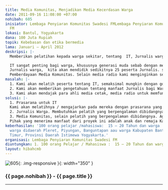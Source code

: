 ```yaml
---
title: Media Komunitas, Menjadikan Media Kecerdasan Warga
date: 2011-09-16 11:08:00 +07:00
nohibah: 605
inisiator: Lembaga Penyiaran Komunitas Swadesi FMLembaga Penyiaran Komunitas Swadesi
  FM
lokasi: Bantul, Yogyakarta
dana: 100 Juta Rupiah
topik: Kebebasan dan etika bermedia
lama: Januari – April 2012
deskripsi: |-
  Memberikan pelatihan kepada warga sekitar, tentang  IT, Jurnalis warga dan juga pemberdayaan Media Komunitas.

  IT sangat penting bagi warga, khususnya generasi muda sebab dengan mengenal IT lebih banyak maka akan didapat Ilmu yang banyak pula. Tidak menutup kemungkinan bagi warga yang sduah berusia lanjut usia, agar mereka tidak usah khawatir dengan kemajuan tehnologi bagi putra putinya.
  Jurnalis warga,  kita akan mendidik sedikitnya 25 peserta Jurnalis. siapapun yang menjadi peserta akan menjadi Jurnalis warga . diharapakan dengan pelatihan ini nantinya akan melahirkan para jurnalis, yang handal, independent dan Jujur serta tidak memihak.
  Pemberdayaan Media Komunitas. Selain media radio kami menginginkan sebuah Media cetak, meski hanya Tabloid atau Koran 1 ( satu ) lembar tetapi isinya berupa liputan kegiatan warga serta aspirasi dari warga komunitas itu sendiri.
masalah: |-
  1. Kami akan melatih peserta tentang IT, semaksimal mungkin dengan golongan usia anak anak klas 5 SD sampai mahasiswa smenter III, atau para orang tua yang diberikan informasi bersama putra putri mereka.
  2. Kami akan memberikan pengetahuan tentang manfaat Jurnalis bagi Warga , serta bagaimana menjadi Jurnalis yang baik, Independent, serta Investigasi berita.
  3. Kami akan mendajak para ahli media cetak, media radio untuk memfungsikan peran media komunitas ini lebih optimal , dengan mengajak lebih banyak berbagai elemen warga.
solusi: |-
  1. Prasarana untuk IT
  Kami akan melatihnya / mengajarkan pada mereka dengan prasarana yang memadai , sehingga akan praktis dan berfungsi secara optimal. Selalin itu juga akses internet yang handal dan lancar. Diharapkan peserta yang mengikuti pelatihan ini akan terampil, cerdas dan mumpuni.
  2. Jurnalis Warga. Membutuhkan pelatih yang berpengalaman dibidangnya, serta bisa mendidik peserta menjadi sebuah professional.
  3. Media Komunitas, selain pelatih yang berpengalaman dibidangnya. Agar nanti media bisa berfunsi maksimal dan bisa dinikmati warga. Selain itu kami juga menginginkan Prasarana untuk meaktualisasikan dari program ini. Misalnya peralatan yang diperlukan
  Pihak yang menerima manfaat dari proyek ini adalah anak dan remaja Kampung Kebon Duren, Depok, Jawa Barat.
keberhasilan: '100 orang pelajar /mahasiswa:  15 – 20 Tahun dan warga : 25-35 tahun
  warga didaerah Pleret, Piyungan, Banguntapan aau warga Kabupaten Bantul, bagian
  Timur, Provinsi Daerah Istimewa Yogyakarta.'
organisasi: Lembaga Penyiaran Komunitas Swadesi FM
diuntungkan: 1. 100 orang Pelajar / Mahasiswa :  15 – 20 Tahun dan warga : 25-35 Tahun warga didaerah Pleret, Piyungan, Banguntapan. Atau warga Kabupaten Bantul, bagian Timur . Propinsi daerah istimewa Yogyakarta. 
layout: hibahcmb
---
```


![605](/static/img/hibahcmb/605.png){: .img-responsive }{: width="350" }

### {{ page.nohibah }} - {{ page.title }}

---
